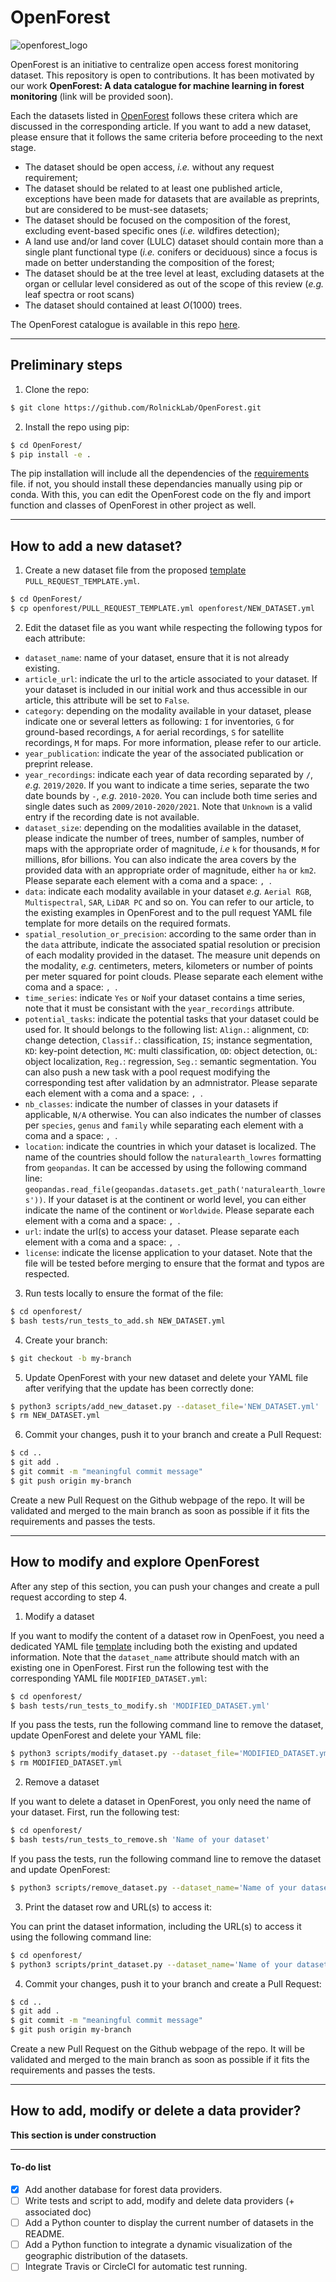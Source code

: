 # OpenForest

![openforest_logo](./images/logo_wo_background.png)

OpenForest is an initiative to centralize open access forest monitoring dataset. This repository is open to contributions.
It has been motivated by our work **OpenForest: A data catalogue for machine learning in forest monitoring** (link will be provided soon).

Each the datasets listed in [OpenForest](./OpenForest.csv) follows these critera which are discussed in the corresponding article. If you want to add a new dataset, please ensure that it follows the same criteria before proceeding to the next stage.

- The dataset should be open access, *i.e.* without any request requirement;
- The dataset should be related to at least one published article, exceptions have been made for datasets that are available as preprints, but are considered to be must-see datasets;
- The dataset should be focused on the composition of the forest, excluding event-based specific ones (*i.e.* wildfires detection);
- A land use and/or land cover (LULC) dataset should contain more than a single plant functional type (*i.e.* conifers or deciduous) since a focus is made on better understanding the composition of the forest;
- The dataset should be at the tree level at least, excluding datasets at the organ or cellular level considered as out of the scope of this review (*e.g.* leaf spectra or root scans)
- The dataset should contained at least $O(1000)$ trees.

The OpenForest catalogue is available in this repo [here](./OpenForest.csv).

---

## Preliminary steps

1. Clone the repo:
```bash
$ git clone https://github.com/RolnickLab/OpenForest.git
```

2. Install the repo using pip:
```bash
$ cd OpenForest/
$ pip install -e .
```
The pip installation will include all the dependencies of the [requirements](./requirements.txt) file. if not, you should install these dependancies manually using pip or conda.
With this, you can edit the OpenForest code on the fly and import function and classes of OpenForest in other project as well.

---

## How to add a new dataset?

1. Create a new dataset file from the proposed [template](./openforest/PULL_REQUEST_TEMPLATE.yml) `PULL_REQUEST_TEMPLATE.yml`.
```bash
$ cd OpenForest/
$ cp openforest/PULL_REQUEST_TEMPLATE.yml openforest/NEW_DATASET.yml
```

2. Edit the dataset file as you want while respecting the following typos for each attribute:
- `dataset_name`: name of your dataset, ensure that it is not already existing.
- `article_url`: indicate the url to the article associated to your dataset. If your dataset is included in our initial work and thus accessible in our article, this attribute will be set to `False`.
- `category`: depending on the modality available in your dataset, please indicate one or several letters as following: `I` for inventories, `G` for ground-based recordings, `A` for aerial recordings, `S` for satellite recordings, `M` for maps. For more information, please refer to our article.
- `year_publication`: indicate the year of the associated publication or preprint release.
- `year_recordings`: indicate each year of data recording separated by `/`, *e.g.* `2019/2020`. If you want to indicate a time series, separate the two date bounds by `-`, *e.g.* `2010-2020`. You can include both time series and single dates such as `2009/2010-2020/2021`. Note that `Unknown` is a valid entry if the recording date is not available.
- `dataset_size`: depending on the modalities available in the dataset, please indicate the number of trees, number of samples, number of maps with the appropriate order of magnitude, *i.e* `k` for thousands, `M` for millions, `B`for billions. You can also indicate the area covers by the provided data with an appropriate order of magnitude, either `ha` or `km2`. Please separate each element with a coma and a space: `, `.
- `data`: indicate each modality available in your dataset *e.g.* `Aerial RGB`, `Multispectral`, `SAR`, `LiDAR PC` and so on. You can refer to our article, to the existing examples in OpenForest and to the pull request YAML file template for more details on the required formats.
- `spatial_resolution_or_precision`: according to the same order than in the `data` attribute, indicate the associated spatial resolution or precision of each modality provided in the dataset. The measure unit depends on the modality, *e.g.* centimeters, meters, kilometers or number of points per meter squared for point clouds. Please separate each element withe coma and a space: `, `.
- `time_series`: indicate `Yes` or `No`if your dataset contains a time series, note that it must be consistant with the `year_recordings` attribute.
- `potential_tasks`: indicate the potential tasks that your dataset could be used for. It should belongs to the following list: `Align.`: alignment, `CD`: change detection, `Classif.`: classification, `IS`; instance segmentation, `KD`: key-point detection, `MC`: multi classification, `OD`: object detection, `OL`: object localization, `Reg.`: regression, `Seg.`: semantic segmentation. You can also push a new task with a pool request modifying the corresponding test after validation by an admnistrator. Please separate each element with a coma and a space: `, `.
- `nb_classes`: indicate the number of classes in your datasets if applicable, `N/A` otherwise. You can also indicates the number of classes per `species`, `genus` and `family` while separating each element with a coma and a space: `, `.
- `location`: indicate the countries in which your dataset is localized. The name of the countries should follow the `naturalearth_lowres` formatting from `geopandas`. It can be accessed by using the following command line: `geopandas.read_file(geopandas.datasets.get_path('naturalearth_lowres'))`. If your dataset is at the continent or world level, you can either indicate the name of the continent or `Worldwide`. Please separate each element with a coma and a space: `, `.
- `url`: indate the url(s) to access your dataset. Please separate each element with a coma and a space: `, `.
- `license`: indicate the license application to your dataset.
Note that the file will be tested before merging to ensure that the format and typos are respected.

3. Run tests locally to ensure the format of the file:
```bash
$ cd openforest/
$ bash tests/run_tests_to_add.sh NEW_DATASET.yml
```

4. Create your branch:
```bash
$ git checkout -b my-branch
```

5. Update OpenForest with your new dataset and delete your YAML file after verifying that the update has been correctly done:
```bash
$ python3 scripts/add_new_dataset.py --dataset_file='NEW_DATASET.yml'
$ rm NEW_DATASET.yml
```

6. Commit your changes, push it to your branch and create a Pull Request:
```bash
$ cd ..
$ git add .
$ git commit -m "meaningful commit message"
$ git push origin my-branch
```
Create a new Pull Request on the Github webpage of the repo. It will be validated and merged to the main branch as soon as possible if it fits the requirements and passes the tests.


---

## How to modify and explore OpenForest

After any step of this section, you can push your changes and create a pull request according to step 4.

1. Modify a dataset

If you want to modify the content of a dataset row in OpenFoest, you need a dedicated YAML file [template](./openforest/PULL_REQUEST_TEMPLATE.yml) including both the existing and updated information.
Note that the `dataset_name` attribute should match with an existing one in OpenForest.
First run the following test with the corresponding YAML file `MODIFIED_DATASET.yml`:
```bash
$ cd openforest/
$ bash tests/run_tests_to_modify.sh 'MODIFIED_DATASET.yml'
```

If you pass the tests, run the following command line to remove the dataset, update OpenForest and delete your YAML file:
```bash
$ python3 scripts/modify_dataset.py --dataset_file='MODIFIED_DATASET.yml'
$ rm MODIFIED_DATASET.yml
```

2. Remove a dataset

If you want to delete a dataset in OpenForest, you only need the name of your dataset.
First, run the following test:
```bash
$ cd openforest/
$ bash tests/run_tests_to_remove.sh 'Name of your dataset'
```

If you pass the tests, run the following command line to remove the dataset and update OpenForest:
```bash
$ python3 scripts/remove_dataset.py --dataset_name='Name of your dataset'
```

3. Print the dataset row and URL(s) to access it:

You can print the dataset information, including the URL(s) to access it using the following command line:
```bash
$ cd openforest/
$ python3 scripts/print_dataset.py --dataset_name='Name of your dataset'
```

4. Commit your changes, push it to your branch and create a Pull Request:
```bash
$ cd ..
$ git add .
$ git commit -m "meaningful commit message"
$ git push origin my-branch
```
Create a new Pull Request on the Github webpage of the repo. It will be validated and merged to the main branch as soon as possible if it fits the requirements and passes the tests.

---

## How to add, modify or delete a data provider?

**This section is under construction**

---

#### To-do list

- [X] Add another database for forest data providers.
- [ ] Write tests and script to add, modify and delete data providers (+ associated doc)
- [ ] Add a Python counter to display the current number of datasets in the README.
- [ ] Add a Python function to integrate a dynamic visualization of the geographic distribution of the datasets.
- [ ] Integrate Travis or CircleCI for automatic test running.